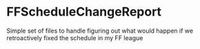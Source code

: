 # FFScheduleChangeReport
Simple set of files to handle figuring out what would happen if we retroactively fixed the schedule in my FF league
